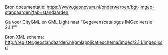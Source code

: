 Bron documentatie: https://www.geonovum.nl/onderwerpen/bgt-imgeo-standaarden?tab=standaarden

Ga voor CityGML en GML Light naar "Gegevenscatalogus IMGeo versie 2.1.1""

Bron XML schema: http://register.geostandaarden.nl/gmlapplicatieschema/imgeo/2.1.1/imgeo.xsd
